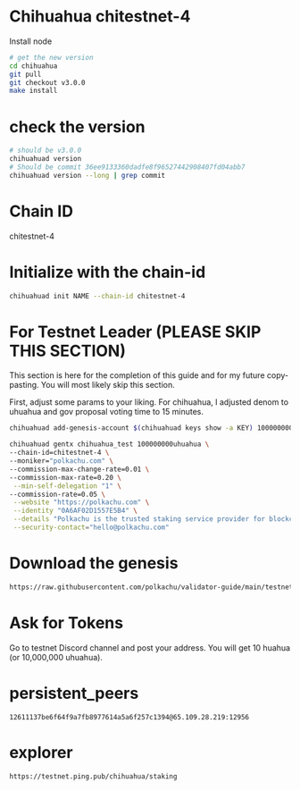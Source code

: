 # Chihuahua chitestnet-4

Install node

```bash
# get the new version
cd chihuahua
git pull
git checkout v3.0.0
make install
```

# check the version

```bash
# should be v3.0.0
chihuahuad version
# Should be commit 36ee9133360dadfe8f96527442908407fd04abb7
chihuahuad version --long | grep commit
```

# Chain ID
chitestnet-4

# Initialize with the chain-id

```bash
chihuahuad init NAME --chain-id chitestnet-4
```

# For Testnet Leader (PLEASE SKIP THIS SECTION)

This section is here for the completion of this guide and for my future copy-pasting. You will most likely skip this section.

First, adjust some params to your liking. For chihuahua, I adjusted denom to uhuahua and gov proposal voting time to 15 minutes.

```bash
chihuahuad add-genesis-account $(chihuahuad keys show -a KEY) 1000000000uhuahua
```

```bash
chihuahuad gentx chihuahua_test 100000000uhuahua \
--chain-id=chitestnet-4 \
--moniker="polkachu.com" \
--commission-max-change-rate=0.01 \
--commission-max-rate=0.20 \
 --min-self-delegation "1" \
--commission-rate=0.05 \
 --website "https://polkachu.com" \
 --identity "0A6AF02D1557E5B4" \
 --details "Polkachu is the trusted staking service provider for blockchain projects. 100% refund for downtime slash. Contact us at hello@polkachu.com" \
 --security-contact="hello@polkachu.com"
```

# Download the genesis

```bash
https://raw.githubusercontent.com/polkachu/validator-guide/main/testnet-genesis/chihuahua/chitestnet-4/genesis.json
```

# Ask for Tokens

Go to testnet Discord channel and post your address. You will get 10 huahua (or 10,000,000 uhuahua).

# persistent_peers

```
12611137be6f64f9a7fb8977614a5a6f257c1394@65.109.28.219:12956
```

# explorer

```
https://testnet.ping.pub/chihuahua/staking
```
